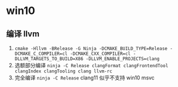 # win10

## 编译 llvm

1. `cmake -Hllvm -BRelease -G Ninja -DCMAKE_BUILD_TYPE=Release -DCMAKE_C_COMPILER=cl -DCMAKE_CXX_COMPILER=cl -DLLVM_TARGETS_TO_BUILD=X86 -DLLVM_ENABLE_PROJECTS=clang`
2. 选额部分编译 `ninja -C Release clangFormat clangFrontendTool clangIndex clangTooling clang llvm-rc`
3. 完全编译 `ninja -C Release` clang11 似乎不支持 win10 msvc